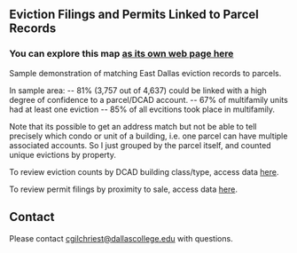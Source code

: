 ## Eviction Filings and Permits Linked to Parcel Records

### You can explore this map [as its own web page here](https://cgilchriest-dcccd.github.io/eviction-parcel-matching/)

Sample demonstration of matching East Dallas eviction records to parcels. 

In sample area:
-- 81% (3,757 out of 4,637) could be linked with a high degree of confidence to a parcel/DCAD account.
-- 67% of multifamily units had at least one eviction
-- 85% of all evcitions took place in multifamily. 

Note that its possible to get an address match but not be able to tell precisely which condo or unit of a building, i.e. one parcel can have multiple associated accounts. So I just grouped by the parcel itself, and counted unique evictions by property.

To review eviction counts by DCAD building class/type, access data [here](https://dcccd-my.sharepoint.com/:x:/g/personal/cmg0003_dcccd_edu/EX5GPizqpN5Gnxeyrh_DJPkBBs_6cnh3Lx-6ERBaSK8Ldw?CID=7E184526-5BA2-4BB2-AF4E-0BFAB555448E).

To review permit filings by proximity to sale, access data [here](https://dcccd-my.sharepoint.com/:x:/g/personal/cmg0003_dcccd_edu/EXpB8fXSillLntmI_KRk7w0B-WCLN1hRscXuIihlvgsMyQ?e=xlT7Lz&CID=2E16EC52-B7EA-457B-84AD-B227CD2EE2A3).

## Contact
Please contact cgilchriest@dallascollege.edu with questions. 



